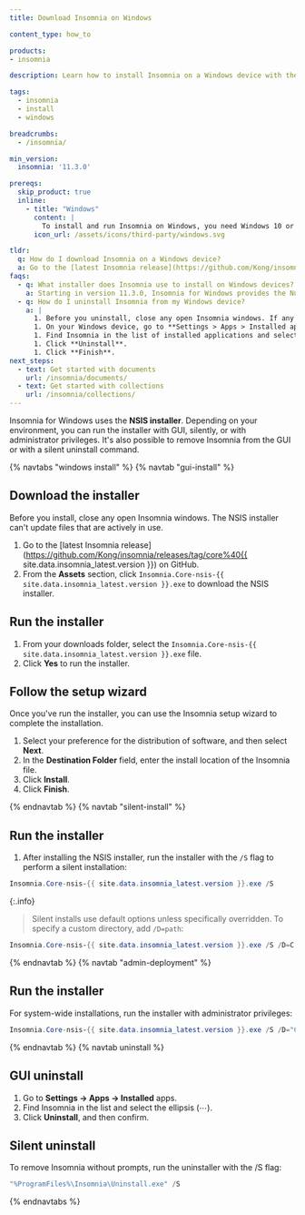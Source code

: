 ```yaml
---
title: Download Insomnia on Windows

content_type: how_to

products:
- insomnia

description: Learn how to install Insomnia on a Windows device with the NSIS installer.

tags:
  - insomnia
  - install
  - windows

breadcrumbs:
  - /insomnia/

min_version:
  insomnia: '11.3.0'

prereqs:
  skip_product: true
  inline:
    - title: "Windows"
      content: |
        To install and run Insomnia on Windows, you need Windows 10 or later.
      icon_url: /assets/icons/third-party/windows.svg

tldr:
  q: How do I download Insomnia on a Windows device?
  a: Go to the [latest Insomnia release](https://github.com/Kong/insomnia/releases/tag/core%40{{ site.data.insomnia_latest.version }}) on GitHub and download the `Insomnia.Core-nsis-{{ site.data.insomnia_latest.version }}.exe` file.
faqs:
  - q: What installer does Insomnia use to install on Windows devices?
    a: Starting in version 11.3.0, Insomnia for Windows provides the Nullsoft Scriptable Install System (NSIS) installer. This update gives you more control over your setup by allowing you to choose the installation directory that best suits your system.
  - q: How do I uninstall Insomnia from my Windows device?
    a: |
      1. Before you uninstall, close any open Insomnia windows. If any are left open, Insomnia won't uninstall completely.
      1. On your Windows device, go to **Settings > Apps > Installed apps**.
      1. Find Insomnia in the list of installed applications and select the ellipsis (⋯).
      1. Click **Uninstall**.
      1. Click **Finish**.
next_steps:
  - text: Get started with documents
    url: /insomnia/documents/
  - text: Get started with collections
    url: /insomnia/collections/
---
```


Insomnia for Windows uses the **NSIS installer**. Depending on your environment, you can run the installer with GUI, silently, or with administrator privileges. It's also possible to remove Insomnia from the GUI or with a silent uninstall command.

{% navtabs "windows install" %}
{% navtab "gui-install" %}

## Download the installer
Before you install, close any open Insomnia windows. The NSIS installer can't update files that are actively in use.

1. Go to the [latest Insomnia release](https://github.com/Kong/insomnia/releases/tag/core%40{{ site.data.insomnia_latest.version }}) on GitHub.
1. From the **Assets** section, click `Insomnia.Core-nsis-{{ site.data.insomnia_latest.version }}.exe` to download the NSIS installer.

## Run the installer
1. From your downloads folder, select the `Insomnia.Core-nsis-{{ site.data.insomnia_latest.version }}.exe` file.
2. Click **Yes** to run the installer.

## Follow the setup wizard

Once you've run the installer, you can use the Insomnia setup wizard to complete the installation.

1. Select your preference for the distribution of software, and then select **Next**.
2. In the **Destination Folder** field, enter the install location of the Insomnia file.
3. Click **Install**.
4. Click **Finish**.

{% endnavtab %}
{% navtab "silent-install" %}

## Run the installer
1. After installing the NSIS installer, run the installer with the `/S` flag to perform a silent installation:
```powershell
Insomnia.Core-nsis-{{ site.data.insomnia_latest.version }}.exe /S
```
{:.info}
> Silent installs use default options unless specifically overridden. To specify a custom directory, add `/D=path`: 
```powershell
Insomnia.Core-nsis-{{ site.data.insomnia_latest.version }}.exe /S /D=C:\Insomnia
```

{% endnavtab %}
{% navtab "admin-deployment" %}

## Run the installer

For system-wide installations, run the installer with administrator privileges:
```powershell
Insomnia.Core-nsis-{{ site.data.insomnia_latest.version }}.exe /S /D="C:\Program Files\Insomnia"
```

{% endnavtab %}
{% navtab uninstall %}

## GUI uninstall

1. Go to **Settings → Apps → Installed** apps.
2. Find Insomnia in the list and select the ellipsis (⋯).
3. Click **Uninstall**, and then confirm.

## Silent uninstall

To remove Insomnia without prompts, run the uninstaller with the /S flag:
```powershell
"%ProgramFiles%\Insomnia\Uninstall.exe" /S
```
{% endnavtabs %}